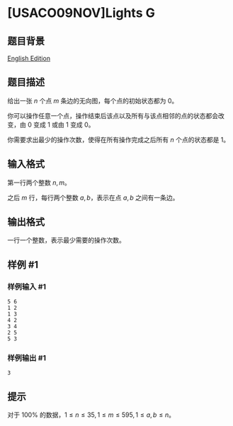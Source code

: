 # [USACO09NOV]Lights G

## 题目背景

[English Edition](/paste/410oq6t5)

## 题目描述

给出一张 $n$ 个点 $m$ 条边的无向图，每个点的初始状态都为 $0$。  

你可以操作任意一个点，操作结束后该点以及所有与该点相邻的点的状态都会改变，由 $0$ 变成 $1$ 或由 $1$ 变成 $0$。  

你需要求出最少的操作次数，使得在所有操作完成之后所有 $n$ 个点的状态都是 $1$。

## 输入格式

第一行两个整数 $n, m$。

之后 $m$ 行，每行两个整数 $a, b$，表示在点 $a, b$ 之间有一条边。

## 输出格式

一行一个整数，表示最少需要的操作次数。

## 样例 #1

### 样例输入 #1
```
5 6 
1 2 
1 3 
4 2 
3 4 
2 5 
5 3 
```

### 样例输出 #1

```
3 
```

## 提示

对于 $100\%$ 的数据，$1\le n\le35,1\le m\le595, 1\le a,b\le n$。
